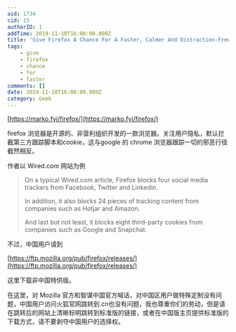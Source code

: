 ```yaml
---
aid: 1734
cid: 15
authorID: 1
addTime: 2019-11-10T16:00:00.000Z
title: 'Give Firefox A Chance For A Faster, Calmer And Distraction-Free Internet'
tags:
    - give
    - firefox
    - chance
    - for
    - faster
comments: []
date: 2019-11-10T16:00:00.000Z
category: Geek
---
```


[https://marko.fyi/firefox/](https://marko.fyi/firefox/)

firefox 浏览器是开源的、非营利组织开发的一款浏览器。关注用户隐私，默认拦截第三方跟踪脚本和cookie，这与google 的 chrome 浏览器跟踪一切的邪恶行径截然相反。

作者以 Wired.com 网站为例

> On a typical Wired.com article, Firefox blocks four social media trackers from Facebook, Twitter and Linkedin.
> 
> In addition, it also blocks 24 pieces of tracking content from companies such as Hotjar and Amazon.
> 
> And last but not least, it blocks eight third-party cookies from companies such as Google and Snapchat.

不过，中国用户请到

[https://ftp.mozilla.org/pub/firefox/releases/](https://ftp.mozilla.org/pub/firefox/releases/)

这里下载非中国特供版。

在这里，对 Mozilla 官方和智谋中国官方喊话，对中国区用户做特殊定制没有问题，中国用户访问火狐官网跳转到.cn也没有问题，我也尊重你们的劳动，但是请在跳转后的网站上清晰标明跳转到标准版的链接，或者在中国版主页提供标准版的下载方式，请不要剥夺中国用户的选择权。
